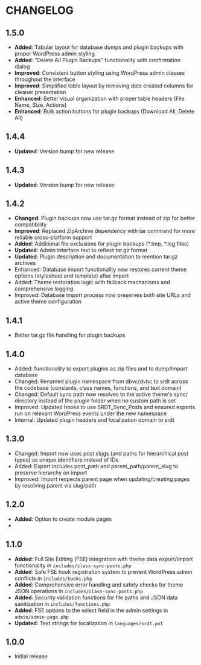 # CHANGELOG

## 1.5.0

- **Added**: Tabular layout for database dumps and plugin backups with proper WordPress admin styling
- **Added**: "Delete All Plugin Backups" functionality with confirmation dialog
- **Improved**: Consistent button styling using WordPress admin classes throughout the interface
- **Improved**: Simplified table layout by removing date created columns for cleaner presentation
- **Enhanced**: Better visual organization with proper table headers (File Name, Size, Actions)
- **Enhanced**: Bulk action buttons for plugin backups (Download All, Delete All)

## 1.4.4

- **Updated**: Version bump for new release

## 1.4.3

- **Updated**: Version bump for new release

## 1.4.2

- **Changed**: Plugin backups now use tar.gz format instead of zip for better compatibility
- **Improved**: Replaced ZipArchive dependency with tar command for more reliable cross-platform support
- **Added**: Additional file exclusions for plugin backups (*.tmp, *.log files)
- **Updated**: Admin interface text to reflect tar.gz format
- **Updated**: Plugin description and documentation to mention tar.gz archives
- Enhanced: Database import functionality now restores current theme options (stylesheet and template) after import
- Added: Theme restoration logic with fallback mechanisms and comprehensive logging
- Improved: Database import process now preserves both site URLs and active theme configuration

## 1.4.1

- Better tar.gz file handling for plugin backups

## 1.4.0

- Added: functionality to export plugins as zip files and to dump/import database
- Changed: Renamed plugin namespace from dbvc/dvbc to srdt across the codebase (constants, class names, functions, and text domain)
- Changed: Default sync path now resolves to the active theme's sync/ directory instead of the plugin folder when no custom path is set
- Improved: Updated hooks to use SRDT_Sync_Posts and ensured exports run on relevant WordPress events under the new namespace
- Internal: Updated plugin headers and localization domain to srdt

## 1.3.0

- Changed: Import now uses post slugs (and paths for hierarchical post types) as unique identifiers instead of IDs
- Added: Export includes post_path and parent_path/parent_slug to preserve hierarchy on import
- Improved: Import respects parent page when updating/creating pages by resolving parent via slug/path

## 1.2.0

- **Added**: Option to create module pages
- 
## 1.1.0

- **Added**: Full Site Editing (FSE) integration with theme data export/import functionality in `includes/class-sync-posts.php`
- **Added**: Safe FSE hook registration system to prevent WordPress admin conflicts in `includes/hooks.php`
- **Added**: Comprehensive error handling and safety checks for theme JSON operations in `includes/class-sync-posts.php`
- **Added**: Security validation functions for file paths and JSON data sanitization in `includes/functions.php`
- **Added**: FSE options to the select field in the admin settings in `admin/admin-page.php`
- **Updated**: Text strings for localization in `languages/srdt.pot`

## 1.0.0

- Initial release